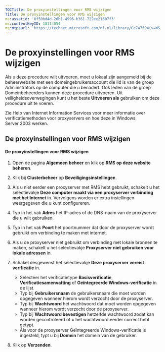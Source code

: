 ```yaml
---
TOCTitle: De proxyinstellingen voor RMS wijzigen
Title: De proxyinstellingen voor RMS wijzigen
ms:assetid: '8f50bd4d-26b1-4996-b361-722ee21607f3'
ms:contentKeyID: 18114054
ms:mtpsurl: 'https://technet.microsoft.com/nl-nl/library/Cc747594(v=WS.10)'
---
```


De proxyinstellingen voor RMS wijzigen
======================================

Als u deze procedure wilt uitvoeren, moet u lokaal zijn aangemeld bij de beheerwebsite met een domeingebruikersaccount die lid is van de groep Administrators op de computer die u benadert. Ook leden van de groep Domeinbeheerders kunnen deze procedure uitvoeren. Uit veiligheidsoverwegingen kunt u het beste **Uitvoeren als** gebruiken om deze procedure uit te voeren.

Zie Help van Internet Information Services voor meer informatie over verificatiemethoden voor proxyservers en hoe deze in Windows Server 2003 werken.

De proxyinstellingen voor RMS wijzigen
--------------------------------------

#### De proxyinstellingen voor RMS wijzigen

1.  Open de pagina **Algemeen beheer** en klik op **RMS op deze website beheren**.

2.  Klik bij **Clusterbeheer** op **Beveiligingsinstellingen**.

3.  Als u niet eerder een proxyserver met RMS hebt gebruikt, schakelt u het selectievakje **Deze computer maakt via een proxyserver verbinding met het Internet** in. Vervolgens worden er extra instellingen weergegeven die u kunt configureren.

4.  Typ in het vak **Adres** het IP-adres of de DNS-naam van de proxyserver die u wilt gebruiken.

5.  Typ in het vak **Poort** het poortnummer dat door de proxyserver wordt gebruikt om verbinding te maken met internet.

6.  Als u de proxyserver niet gebruikt om verbinding met lokale bronnen te maken, schakelt u het selectievakje **Proxyserver niet gebruiken voor lokale adressen** in.

7.  Schakel desgewenst het selectievakje **Deze proxyserver vereist verificatie** in.

    -   Selecteer het verificatietype **Basisverificatie**, **Verificatiesamenvatting** of **Geïntegreerde Windows-verificatie** in de lijst.
    -   Typ bij **Gebruikersnaam** de gebruikersnaam die moet worden opgegeven wanneer hierom wordt verzocht door de proxyserver.
    -   Typ bij **Wachtwoord** het wachtwoord dat moet worden opgegeven wanneer hierom wordt verzocht door de proxyserver.
    -   Typ bij **Wachtwoord bevestigen** hetzelfde wachtwoord zodat kan worden gecontroleerd of u het wachtwoord eerder correct hebt getypt.
    -   Als voor de proxyserver Geïntegreerde Windows-verificatie is ingesteld, typt u bij **Domein** het domein van de gebruiker.

8.  Klik op **Verzenden**.
